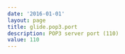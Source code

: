 ```yaml
---
date: '2016-01-01'
layout: page
title: glide.pop3.port
description: POP3 server port (110)
value: 110
---
```

